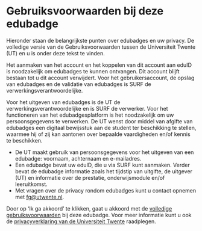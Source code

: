 # Gebruiksvoorwaarden bij deze edubadge

Hieronder staan de belangrijkste punten over edubadges en uw privacy. De volledige versie van de Gebruiksvoorwaarden tussen de Universiteit Twente (UT) en u is onder deze tekst te vinden.

Het aanmaken van het account en het koppelen van dit account aan eduID is noodzakelijk om edubadges te kunnen ontvangen. Dit account blijft bestaan tot u dit account verwijdert. Voor het gebruikersaccount, de opslag van edubadges en de validatie van edubadges is SURF de verwerkingsverantwoordelijke.

Voor het uitgeven van edubadges is de UT de verwerkingsverantwoordelijke en is SURF de verwerker. Voor het functioneren van het edubadgesplatform is het noodzakelijk om uw persoonsgegevens te verwerken. De UT wenst door middel van afgifte van edubadges een digitaal bewijsstuk aan de student ter beschikking te stellen, waarmee hij of zij kan aantonen over bepaalde vaardigheden en/of kennis te beschikken.

* De UT maakt gebruik van persoonsgegevens voor het uitgeven van een edubadge: voornaam, achternaam en e-mailadres.
* Een edubadge bevat uw eduID, die u via SURF kunt aanmaken. Verder bevat de edubadge informatie zoals het tijdstip van uitgifte, de uitgever (UT) en informatie over de prestatie, onderwijsmodule en/of leeruitkomst.
* Met vragen over de privacy rondom edubadges kunt u contact opnemen met [fg@utwente.nl](mailto:fg@utwente.nl).

Door op ‘Ik ga akkoord’ te klikken, gaat u akkoord met de [volledige gebruiksvoorwaarden](https://raw.githubusercontent.com/edubadges/privacy/master/universiteit-twente/edubadges-formal-terms-nl.md) bij deze edubadge. Voor meer informatie kunt u ook de [privacyverklaring van de Universiteit Twente](https://www.utwente.nl/en/about-our-website/) raadplegen.  
